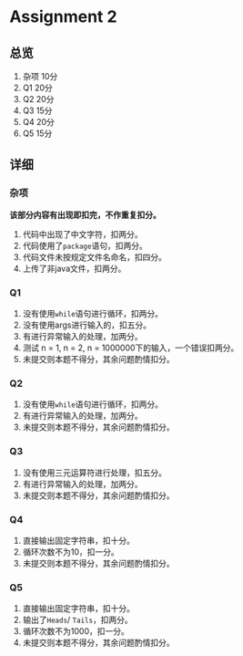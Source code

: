 # Assignment 2
## 总览

1. 杂项 10分
2. Q1 20分
3. Q2 20分
4. Q3 15分
5. Q4 20分
6. Q5 15分

## 详细
### 杂项
**该部分内容有出现即扣完，不作重复扣分。**

1. 代码中出现了中文字符，扣两分。
2. 代码使用了`package`语句，扣两分。
3. 代码文件未按规定文件名命名，扣四分。
4. 上传了非java文件，扣两分。

### Q1
1. 没有使用`while`语句进行循环，扣两分。
2. 没有使用args进行输入的，扣五分。
3. 有进行异常输入的处理，加两分。
4. 测试 n = 1, n = 2, n = 1000000下的输入，一个错误扣两分。
5. 未提交则本题不得分，其余问题酌情扣分。

### Q2
1. 没有使用`while`语句进行循环，扣两分。
2. 有进行异常输入的处理，加两分。
3. 未提交则本题不得分，其余问题酌情扣分。

### Q3
1. 没有使用三元运算符进行处理，扣五分。
2. 有进行异常输入的处理，加两分。
3. 未提交则本题不得分，其余问题酌情扣分。

### Q4
1. 直接输出固定字符串，扣十分。
2. 循环次数不为10，扣一分。
3. 未提交则本题不得分，其余问题酌情扣分。

### Q5
1. 直接输出固定字符串，扣十分。
2. 输出了`Heads`/ `Tails`，扣两分。
3. 循环次数不为1000，扣一分。
4. 未提交则本题不得分，其余问题酌情扣分。